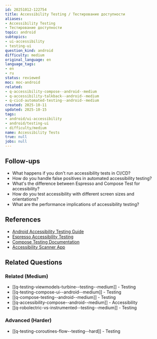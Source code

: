 ```yaml
---
id: 20251012-122754
title: Accessibility Testing / Тестирование доступности
aliases:
- Accessibility Testing
- Тестирование доступности
topic: android
subtopics:
- ui-accessibility
- testing-ui
question_kind: android
difficulty: medium
original_language: en
language_tags:
- en
- ru
status: reviewed
moc: moc-android
related:
- q-accessibility-compose--android--medium
- q-accessibility-talkback--android--medium
- q-cicd-automated-testing--android--medium
created: 2025-10-11
updated: 2025-10-15
tags:
- android/ui-accessibility
- android/testing-ui
- difficulty/medium
name: Accessibility Tests
true: null
jobs: null
---
```

## Follow-ups

- What happens if you don't run accessibility tests in CI/CD?
- How do you handle false positives in automated accessibility testing?
- What's the difference between Espresso and Compose Test for accessibility?
- How do you test accessibility with different screen sizes and orientations?
- What are the performance implications of accessibility testing?

## References

- [Android Accessibility Testing Guide](https://developer.android.com/guide/topics/ui/accessibility/testing)
- [Espresso Accessibility Testing](https://developer.android.com/training/testing/espresso/accessibility-checking)
- [Compose Testing Documentation](https://developer.android.com/jetpack/compose/testing)
- [Accessibility Scanner App](https://play.google.com/store/apps/details?id=com.google.android.apps.accessibility.auditor)

## Related Questions

### Related (Medium)
- [[q-testing-viewmodels-turbine--testing--medium]] - Testing
- [[q-testing-compose-ui--android--medium]] - Testing
- [[q-compose-testing--android--medium]] - Testing
- [[q-accessibility-compose--android--medium]] - Accessibility
- [[q-robolectric-vs-instrumented--testing--medium]] - Testing

### Advanced (Harder)
- [[q-testing-coroutines-flow--testing--hard]] - Testing


